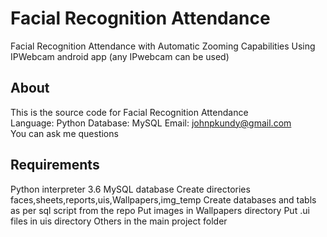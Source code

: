 # Facial Recognition Attendance
Facial Recognition Attendance with Automatic Zooming Capabilities Using IPWebcam android app (any IPwebcam can be used)

## About
This is the source code for Facial Recognition Attendance  
Language: Python
Database: MySQL
Email: johnpkundy@gmail.com  
You can ask me questions

## Requirements
Python interpreter 3.6
MySQL database
Create directories faces,sheets,reports,uis,Wallpapers,img_temp
Create databases and tabls as per sql script from the repo
Put images in Wallpapers directory
Put .ui files in uis directory
Others in the main project folder
